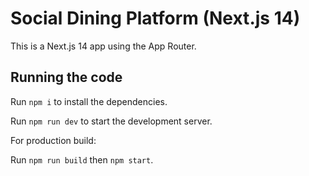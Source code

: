 
# Social Dining Platform (Next.js 14)

This is a Next.js 14 app using the App Router.

## Running the code

Run `npm i` to install the dependencies.

Run `npm run dev` to start the development server.

For production build:

Run `npm run build` then `npm start`.
  
